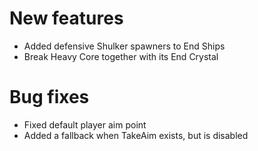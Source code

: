 # New features
* Added defensive Shulker spawners to End Ships
* Break Heavy Core together with its End Crystal
# Bug fixes
* Fixed default player aim point
* Added a fallback when TakeAim exists, but is disabled